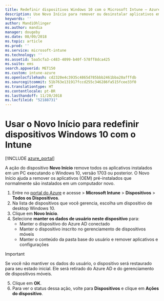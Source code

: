 ```yaml
---
title: Redefinir dispositivos Windows 10 com o Microsoft Intune – Azure | Microsoft Docs
description: Use Novo Início para remover ou desinstalar aplicativos em computadores Windows 10 usando o Microsoft Intune.
keywords: ''
author: MandiOhlinger
ms.author: mandia
manager: dougeby
ms.date: 08/09/2018
ms.topic: article
ms.prod: ''
ms.service: microsoft-intune
ms.technology: ''
ms.assetid: 5aa5cfa3-c483-4099-b40f-578ff8dca425
ms.suite: ems
search.appverid: MET150
ms.custom: intune-azure
ms.openlocfilehash: cd2320e4c3935c4865d785bbb2461bba20afffdb
ms.sourcegitcommit: 51b763e131917fccd255c346286fa515fcee33f0
ms.translationtype: HT
ms.contentlocale: pt-BR
ms.lasthandoff: 11/20/2018
ms.locfileid: "52188731"
---
```

# <a name="use-fresh-start-to-reset-windows-10-devices-with-intune"></a>Usar o Novo Início para redefinir dispositivos Windows 10 com o Intune


[!INCLUDE [azure_portal](./includes/azure_portal.md)]

A ação do dispositivo **Novo Início** remove todos os aplicativos instalados em um PC executando o Windows 10, versão 1703 ou posterior. O Novo Início ajuda a remover os aplicativos (OEM) pré-instalados que normalmente são instalados em um computador novo.  

1. Entre no [portal do Azure](https://portal.azure.com) e acesse > **Microsoft Intune** > **Dispositivos** > **Todos os Dispositivos**.
2. Na lista de dispositivos que você gerencia, escolha um dispositivo de desktop Windows 10.
3. Clique em **Novo Início**. 
4. Selecione **manter os dados de usuário neste dispositivo** para:
   * Manter o dispositivo do Azure AD conectado
    * Manter o dispositivo inscrito no gerenciamento de dispositivos móveis 
    * Manter o conteúdo da pasta base do usuário e remover aplicativos e configurações  
  > [!IMPORTANT]
 > Se você não mantiver os dados do usuário, o dispositivo será restaurado para seu estado inicial. Ele será retirado do Azure AD e do gerenciamento de dispositivos móveis. 
 
5. Clique em **OK**.   
6. Para ver o status dessa ação, volte para **Dispositivos** e clique em **Ações do dispositivo**.  
